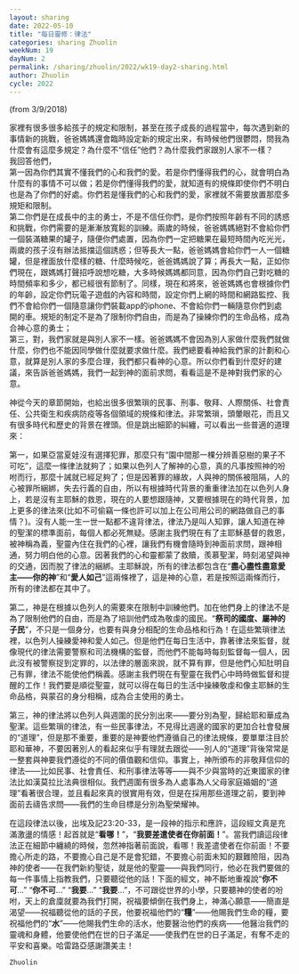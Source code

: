```yaml
---
layout: sharing
date: 2022-05-10
title: "每日靈修：律法"
categories: sharing Zhuolin
weekNum: 19
dayNum: 2
permalink: /sharing/zhuolin/2022/wk19-day2-sharing.html
author: Zhuolin
cycle: 2022
---
```


(from 3/9/2018)

家裡有很多很多給孩子的規定和限制，甚至在孩子成長的過程當中，每次遇到新的事情新的挑戰，爸爸媽媽還會臨時設定新的規定出來，有時候他們很鬱悶，問我為什麼會有這麼多規定？為什麼不“信任”他們？為什麼我們家跟別人家不一樣？  
我回答他們，  
第一因為你們其實不懂我們的心和我們的愛。若是你們懂得我們的心，就會明白為什麼有的事情不可以做；若是你們懂得我們的愛，就知道有的規條即使你們不明白也是為了你們的好處。你們若是懂我們的心和我們的愛，家裡就不需要放置那麼多規矩和限制。  
第二你們是在成長中的主的勇士，不是不信任你們，是你們按照年齡有不同的誘惑和挑戰，你們需要的是漸漸放寬鬆的訓練。兩歲的時候，爸爸媽媽絕對不會給你們一個裝滿糖果的罐子，隨便你們處置，因為你們一定把糖果在最短時間內吃光光，兩歲的孩子沒有辦法抵擋這個誘惑；但等長大一點，爸爸媽媽會給你們一人一個糖罐，但是裡面放什麼樣的糖、什麼時候吃，爸爸媽媽說了算；再長大一點，正如你們現在，跟媽媽打聲招呼說想吃糖，大多時候媽媽都同意，因為你們自己對吃糖的時間頻率和多少，都已經很有節制了。同樣，現在和將來，爸爸媽媽也會根據你們的年齡，設定你們玩電子遊戲的內容和時間，設定你們上網的時間和網路監控、我們不會給你們一個隨意讓你們裝載app的iphone、不會給你們一輛隨意你們到處開的車。規矩的制定不是為了限制你們自由，而是為了操練你們的生命品格，成為合神心意的勇士；  
第三，對，我們家就是與別人家不一樣。爸爸媽媽不會因為別人家做什麼我們就做什麼，你們也不能因同學做什麼就要求做什麼。我們總要看神給我們家的計劃和心意，就算是別人家的多麼合理，我們都只看神的心意。所以你們看到什麼好的建議，來告訴爸爸媽媽，我們一起到神的面前求問，看看這是不是神對我們家的心意。  

神從今天的章節開始，也給出很多很繁瑣的民事、刑事、敬拜、人際關係、社會責任、公共衛生和疾病防疫等各個領域的規條和律法。非常繁瑣，頭暈眼花，而且又有很多時代和歷史的背景在裡頭。但是跳出細節的糾纏，可以看出一些普適的道理來：  

第一，如果亞當夏娃沒有選擇犯罪，那麼只有“園中間那一棵分辨善惡樹的果子不可吃”，這麼一條律法就夠了；如果以色列人了解神的心意，真的凡事按照神的吩咐而行，那麼十誡就已經足夠了；但是因著罪的緣故，人與神的關係被阻隔，人的心被罪所綑綁，失去行義的自由，所以有根據時代背景的重重律法加在以色列人身上，若是沒有主耶穌的救恩，現在的人要想跟隨神，又要根據現在的時代背景，加上更多的律法來(比如不可偷竊一條也許可以加上在公司用公司的網路做自己的事情？)。沒有人能一生一世一點都不違背律法，律法乃是叫人知罪，讓人知道在神的聖潔的標準面前，每個人都必死無疑。感謝主我們現在有了主耶穌基督的救恩，被神稱為義，聖靈內住在我們的心裡，讓我們有機會隨時到神面前求問，跟神相通，努力明白他的心意。因著我們的心和靈都蒙了救贖，羨慕聖潔，時刻渴望與神的交通，因而脫了律法的綑綁。主耶穌說，所有的律法都包含在“**盡心盡性盡意愛主——你的神**”和“**愛人如己**”這兩條裡了，這是神的心意，若是按照這兩條而行，所有的律法都在其中了。  

第二，神是在根據以色列人的需要來在限制中訓練他們。加在他們身上的律法不是為了限制他們的自由，而是為了培訓他們成為敬虔的國民。“**祭司的國度、屬神的子民**”，不只是一個身分，也要有與身分相配的生命品格和行為！在這些繁瑣律法裡，以色列人操練愛神和愛人如己。但是他們在每日生活中，靠著律法來監督，就像現代的律法需要警察和司法機構的監督，而他們不能每時每刻監督每一個人，因此沒有被警察捉到定罪的，以法律的層面來說，就不算有罪，但是他們心知肚明自己有罪，律法不能使他們稱義。感謝主我們現在有聖靈在我們心中時時做監督和提醒的工作！我們要是順從聖靈，就可以得在每日的生活中操練敬虔和像主耶穌的生命品格，與蒙召的身分相稱，成為合主使用的勇士。  

第三，神的律法將以色列人與週圍的民分別出來——要分別為聖，歸給耶和華成為聖潔。這些繁瑣的律法，有一些民事律法，不見得比週邊的國家的更加合社會發展的“道理”，但是那不重要，重要的是神要他們遵循自己的律法規條，要單單注目於耶和華神，不要因著別人的看起來似乎有理就去跟從——別人的“道理”背後常常是一整套與神要我們遵從的不同的價值觀和信仰。事實上，神所頒布的非敬拜信仰的律法——比如民事、社會責任、和刑事律法等等——與不少與當時的近東國家的律法比如漢莫拉比法典很相似。我們週圍有很多為人處事為人父母家庭婚姻的“道理”看著很合理，並且看起來真的很實用有效，但是在採用那些道理之前，要到神面前去禱告求問——我們的生命目標是分別為聖榮耀神。  

在這段律法以後，出埃及記23:20-33，是一段神的指示和應許，這段經文真是充滿激盪的情感！起首就是“**看哪！**”，“**我要差遣使者在你前面！**”。當我們讀這段律法正在細節中纏繞的時候，忽然神指著前面說，看哪！我差遣使者在你前面！不要擔心所走的路，不要擔心自己是不是會犯錯，不要擔心前面未知的艱難險阻，因為神的使者——在我們新約聖徒，就是他的聖靈——與我們同行，他必在我們要做的每一件事情上指教我們，只要聽從他的話！下面的經文，神不斷地重複說“**你不可**...” “**你不可**...” “**我要**...” “**我要**...”，不可跟從世界的小學，只要聽神的使者的吩咐，天上的倉廩就要為我們打開，祝福要傾倒在我們身上，神滿心願意——簡直是渴望——祝福聽從他的話的子民，他要祝福他們的“**糧**”——他賜我們生命的糧，要祝福他們的“**水**”——他賜我們生命的活水，他要醫治他們的疾病——他醫治我們的靈魂和身體，他要使他們在世的日子滿足——使我們在世的日子滿足，有奪不走的平安和喜樂。哈雷路亞感謝讚美主！  

`Zhuolin`
